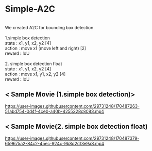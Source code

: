 # Simple-A2C
<br/>
We created A2C for bounding box detection.<br/>
<br/>
1.simple box detection <br/>
state : x1, y1, x2, y2 [4]<br/>
action : move x1 (move left and right) [2]<br/>
reward : IoU<br/>
<br/>
2. simple box detection float<br/>
state : x1, y1, x2, y2 [4]<br/>
action : move x1, y1, x2, y2 [4]<br/>
reward : IoU<br/>

## < Sample Movie (1.simple box detection)>
https://user-images.githubusercontent.com/29731248/170487263-51abd754-0d4f-4ce0-a40b-4255328c8083.mp4

## <  Sample Movie(2. simple box detection float)
https://user-images.githubusercontent.com/29731248/170487379-659675a2-84c2-45ec-924c-9b8d2c13e9a8.mp4

